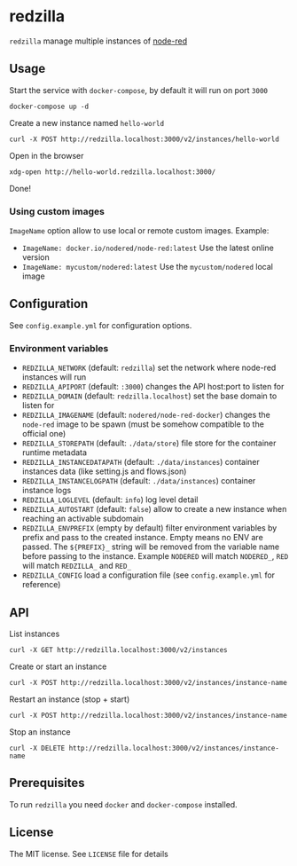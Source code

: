 # redzilla

`redzilla` manage multiple instances of [node-red](http://nodered.org/)

## Usage

Start the service with `docker-compose`, by default it will run on port `3000`

`docker-compose up -d`

Create a new instance named `hello-world`

`curl -X POST http://redzilla.localhost:3000/v2/instances/hello-world`

Open in the browser

`xdg-open http://hello-world.redzilla.localhost:3000/`

Done!

### Using custom images

`ImageName` option allow to use local or remote custom images. Example:

- `ImageName: docker.io/nodered/node-red:latest` Use the latest online version
- `ImageName: mycustom/nodered:latest` Use the `mycustom/nodered` local image


## Configuration

See `config.example.yml` for configuration options.

### Environment variables

- `REDZILLA_NETWORK` (default: `redzilla`) set the network where node-red instances will run
- `REDZILLA_APIPORT` (default: `:3000`)  changes the API host:port to listen for
- `REDZILLA_DOMAIN` (default: `redzilla.localhost`) set the base domain to listen for
- `REDZILLA_IMAGENAME` (default: `nodered/node-red-docker`) changes the `node-red` image to be spawn (must be somehow compatible to the official one)
- `REDZILLA_STOREPATH` (default: `./data/store`) file store for the container runtime metadata
- `REDZILLA_INSTANCEDATAPATH` (default: `./data/instances`) container instances data (like setting.js and flows.json)
- `REDZILLA_INSTANCELOGPATH` (default: `./data/instances`) container instance logs
- `REDZILLA_LOGLEVEL` (default: `info`) log level detail
- `REDZILLA_AUTOSTART` (default: `false`) allow to create a new instance when reaching an activable subdomain
- `REDZILLA_ENVPREFIX` (empty by default) filter environment variables by prefix and pass to the created instance.
  Empty means no ENV are passed. The `${PREFIX}_` string will be removed from the variable name before passing to the instance. Example `NODERED` will match `NODERED_`, `RED` will match `REDZILLA_` and `RED_`
- `REDZILLA_CONFIG` load a configuration file (see `config.example.yml` for reference)

## API

List instances

  `curl -X GET http://redzilla.localhost:3000/v2/instances`

Create or start an instance

  `curl -X POST http://redzilla.localhost:3000/v2/instances/instance-name`

Restart an instance (stop + start)

  `curl -X POST http://redzilla.localhost:3000/v2/instances/instance-name`

Stop an instance

  `curl -X DELETE http://redzilla.localhost:3000/v2/instances/instance-name`

## Prerequisites

To run `redzilla` you need `docker` and `docker-compose` installed.

## License

The MIT license. See `LICENSE` file for details
